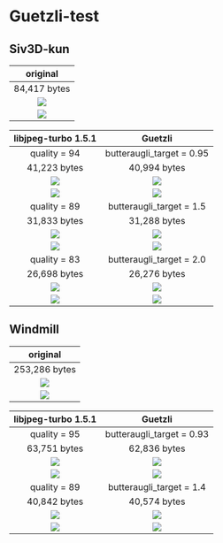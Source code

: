 # Guetzli-test

## Siv3D-kun

|original|
|:---:|
|84,417 bytes|
|<img src="https://github.com/Reputeless/Guetzli-test/blob/master/images/siv3d-kun/original.png">|
|<img src="https://github.com/Reputeless/Guetzli-test/blob/master/images/siv3d-kun/original-large.png">|

|libjpeg-turbo 1.5.1|Guetzli|
|:---:|:---:|
|quality = 94|butteraugli_target = 0.95|
|41,223 bytes|40,994 bytes|
|<img src="https://github.com/Reputeless/Guetzli-test/blob/master/images/siv3d-kun/q94.jpg">|<img src="https://github.com/Reputeless/Guetzli-test/blob/master/images/siv3d-kun/b0.95.jpg">|
|<img src="https://github.com/Reputeless/Guetzli-test/blob/master/images/siv3d-kun/q94-large.png">|<img src="https://github.com/Reputeless/Guetzli-test/blob/master/images/siv3d-kun/b0.95-large.png">|
|quality = 89|butteraugli_target = 1.5|
|31,833 bytes|31,288 bytes|
|<img src="https://github.com/Reputeless/Guetzli-test/blob/master/images/siv3d-kun/q89.jpg">|<img src="https://github.com/Reputeless/Guetzli-test/blob/master/images/siv3d-kun/b1.5.jpg">|
|<img src="https://github.com/Reputeless/Guetzli-test/blob/master/images/siv3d-kun/q89-large.png">|<img src="https://github.com/Reputeless/Guetzli-test/blob/master/images/siv3d-kun/b1.5-large.png">|
|quality = 83|butteraugli_target = 2.0|
|26,698 bytes|26,276 bytes|
|<img src="https://github.com/Reputeless/Guetzli-test/blob/master/images/siv3d-kun/q83.jpg">|<img src="https://github.com/Reputeless/Guetzli-test/blob/master/images/siv3d-kun/b2.0.jpg">|
|<img src="https://github.com/Reputeless/Guetzli-test/blob/master/images/siv3d-kun/q83-large.png">|<img src="https://github.com/Reputeless/Guetzli-test/blob/master/images/siv3d-kun/b2.0-large.png">|

## Windmill

|original|
|:---:|
|253,286 bytes|
|<img src="https://github.com/Reputeless/Guetzli-test/blob/master/images/windmill/original.png">|
|<img src="https://github.com/Reputeless/Guetzli-test/blob/master/images/windmill/original-large.png">|

|libjpeg-turbo 1.5.1|Guetzli|
|:---:|:---:|
|quality = 95|butteraugli_target = 0.93|
|63,751 bytes|62,836 bytes|
|<img src="https://github.com/Reputeless/Guetzli-test/blob/master/images/windmill/q95.jpg">|<img src="https://github.com/Reputeless/Guetzli-test/blob/master/images/windmill/b0.93.jpg">|
|<img src="https://github.com/Reputeless/Guetzli-test/blob/master/images/windmill/q95-large.png">|<img src="https://github.com/Reputeless/Guetzli-test/blob/master/images/windmill/b0.93-large.png">|
|quality = 89|butteraugli_target = 1.4|
|40,842 bytes|40,574 bytes|
|<img src="https://github.com/Reputeless/Guetzli-test/blob/master/images/windmill/q89.jpg">|<img src="https://github.com/Reputeless/Guetzli-test/blob/master/images/windmill/b1.4.jpg">|
|<img src="https://github.com/Reputeless/Guetzli-test/blob/master/images/windmill/q89-large.png">|<img src="https://github.com/Reputeless/Guetzli-test/blob/master/images/windmill/b1.4-large.png">|

